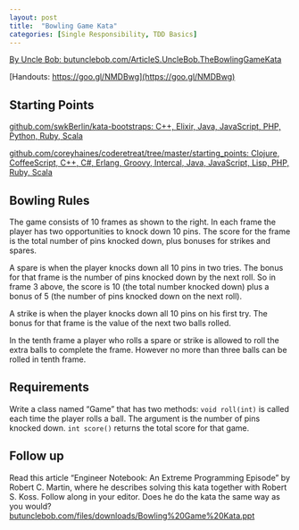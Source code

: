 ```yaml
---
layout: post
title:  "Bowling Game Kata"
categories: [Single Responsibility, TDD Basics]
---
```


[By Uncle Bob: butunclebob.com/ArticleS.UncleBob.TheBowlingGameKata](http://butunclebob.com/ArticleS.UncleBob.TheBowlingGameKata)

[Handouts: https://goo.gl/NMDBwg](https://goo.gl/NMDBwg)

## Starting Points
[github.com/swkBerlin/kata-bootstraps: C++, Elixir, Java, JavaScript, PHP, Python, Ruby, Scala](https://github.com/swkBerlin/kata-bootstraps)

[github.com/coreyhaines/coderetreat/tree/master/starting_points: Clojure, CoffeeScript, C++, C#, Erlang, Groovy, Intercal, Java, JavaScript, Lisp, PHP, Ruby, Scala](https://github.com/coreyhaines/coderetreat/tree/master/starting_points)

## Bowling Rules
The game consists of 10 frames as shown to the right. In each frame the player has two opportunities to knock down 10 pins. The score for the frame is the total number of pins knocked down, plus bonuses for strikes and spares.

A spare is when the player knocks down all 10 pins in two tries. The bonus for that frame is the number of pins knocked down by the next roll. So in frame 3 above, the score is 10 (the total number knocked down) plus a bonus of 5 (the number of pins knocked down on the next roll).

A strike is when the player knocks down all 10 pins on his first try. The bonus for that frame is the value of the next two balls rolled.

In the tenth frame a player who rolls a spare or strike is allowed to roll the extra balls to complete the frame. However no more than three balls can be rolled in tenth frame.

## Requirements
Write a class named “Game” that has two methods:
`void roll(int)`
is called each time the player rolls a ball.  The argument is the number of pins knocked down.
`int score()`
returns the total score for that game.

## Follow up
Read this article “Engineer Notebook: An Extreme Programming Episode” by Robert C. Martin, where he describes solving this kata together with Robert S. Koss. Follow along in your editor. Does he do the kata the same way as you would?
[butunclebob.com/files/downloads/Bowling%20Game%20Kata.ppt](http://butunclebob.com/files/downloads/Bowling%20Game%20Kata.ppt)
